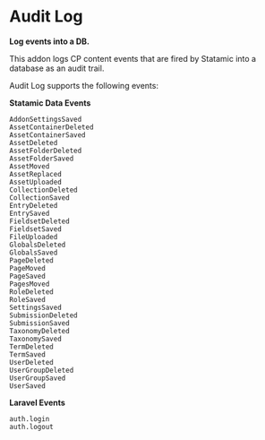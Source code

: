 # Audit Log

**Log events into a DB.**

This addon logs CP content events that are fired by Statamic into a database as an audit trail.

Audit Log supports the following events:

**Statamic Data Events**
```
AddonSettingsSaved
AssetContainerDeleted
AssetContainerSaved
AssetDeleted
AssetFolderDeleted
AssetFolderSaved
AssetMoved
AssetReplaced
AssetUploaded
CollectionDeleted
CollectionSaved
EntryDeleted
EntrySaved
FieldsetDeleted
FieldsetSaved
FileUploaded
GlobalsDeleted
GlobalsSaved
PageDeleted
PageMoved
PageSaved
PagesMoved
RoleDeleted
RoleSaved
SettingsSaved
SubmissionDeleted
SubmissionSaved
TaxonomyDeleted
TaxonomySaved
TermDeleted
TermSaved
UserDeleted
UserGroupDeleted
UserGroupSaved
UserSaved
```

**Laravel Events**
```
auth.login
auth.logout
```
